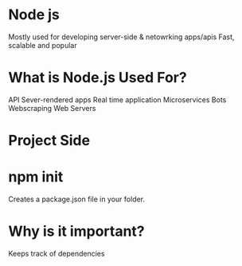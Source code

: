 # Node js
Mostly used for developing server-side & netowrking apps/apis
Fast, scalable and popular 

# What is Node.js Used For?
API
Sever-rendered apps
Real time application
Microservices
Bots
Webscraping
Web Servers

# Project Side

# npm init
Creates a package.json file in your folder.
# Why is it important?
Keeps track of dependencies
